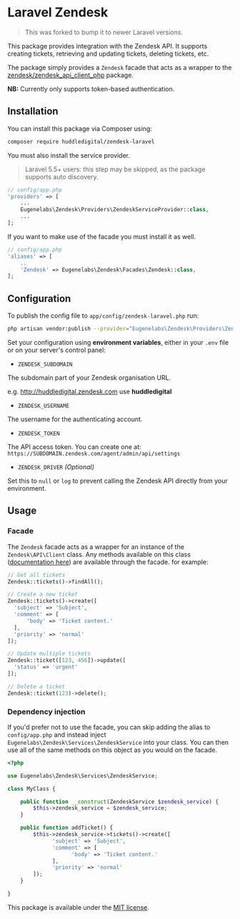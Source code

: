 # Laravel Zendesk

> This was forked to bump it to newer Laravel versions.

This package provides integration with the Zendesk API. It supports creating tickets, retrieving and updating tickets, deleting tickets, etc.

The package simply provides a `Zendesk` facade that acts as a wrapper to the [zendesk/zendesk_api_client_php](https://github.com/zendesk/zendesk_api_client_php) package.

**NB:** Currently only supports token-based authentication.

## Installation

You can install this package via Composer using:

```bash
composer require huddledigital/zendesk-laravel
```

You must also install the service provider.

> Laravel 5.5+ users: this step may be skipped, as the package supports auto discovery.

```php
// config/app.php
'providers' => [
    ...
    Eugenelabs\Zendesk\Providers\ZendeskServiceProvider::class,
    ...
];
```

If you want to make use of the facade you must install it as well.

```php
// config/app.php
'aliases' => [
    ..
    'Zendesk' => Eugenelabs\Zendesk\Facades\Zendesk::class,
];
```

## Configuration


To publish the config file to `app/config/zendesk-laravel.php` run:

```bash
php artisan vendor:publish --provider="Eugenelabs\Zendesk\Providers\ZendeskServiceProvider"
```


Set your configuration using **environment variables**, either in your `.env` file or on your server's control panel:

- `ZENDESK_SUBDOMAIN`

The subdomain part of your Zendesk organisation URL.

e.g. http://huddledigital.zendesk.com use **huddledigital**

- `ZENDESK_USERNAME`

The username for the authenticating account.

- `ZENDESK_TOKEN`

The API access token. You can create one at: `https://SUBDOMAIN.zendesk.com/agent/admin/api/settings`

- `ZENDESK_DRIVER` _(Optional)_

Set this to `null` or `log` to prevent calling the Zendesk API directly from your environment.

## Usage

### Facade

The `Zendesk` facade acts as a wrapper for an instance of the `Zendesk\API\Client` class. Any methods available on this class ([documentation here](https://github.com/zendesk/zendesk_api_client_php#usage)) are available through the facade. for example:

```php
// Get all tickets
Zendesk::tickets()->findAll();

// Create a new ticket
Zendesk::tickets()->create([
  'subject' => 'Subject',
  'comment' => [
      'body' => 'Ticket content.'
  ],
  'priority' => 'normal'
]);

// Update multiple tickets
Zendesk::ticket([123, 456])->update([
  'status' => 'urgent'
]);

// Delete a ticket
Zendesk::ticket(123)->delete();
```

### Dependency injection

If you'd prefer not to use the facade, you can skip adding the alias to `config/app.php` and instead inject `Eugenelabs\Zendesk\Services\ZendeskService` into your class. You can then use all of the same methods on this object as you would on the facade.

```php
<?php

use Eugenelabs\Zendesk\Services\ZendeskService;

class MyClass {

    public function __construct(ZendeskService $zendesk_service) {
        $this->zendesk_service = $zendesk_service;
    }

    public function addTicket() {
        $this->zendesk_service->tickets()->create([
              'subject' => 'Subject',
              'comment' => [
                    'body' => 'Ticket content.'
              ],
              'priority' => 'normal'
        ]);
    }

}
```

This package is available under the [MIT license](http://opensource.org/licenses/MIT).
